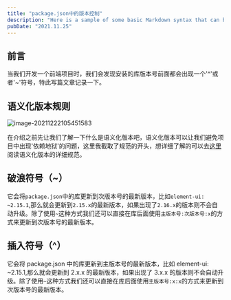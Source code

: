 ```yaml
---
title: "package.json中的版本控制"
description: "Here is a sample of some basic Markdown syntax that can be used when writing Markdown content in Astro."
pubDate: "2021.11.25"
---
```


## 前言

当我们开发一个前端项目时，我们会发现安装的库版本号前面都会出现一个'^'或者'~'符号，特此写篇文章记录一下。

## 语义化版本规则

![image-20211222105451583](https://picture-beds.vercel.app//image-20211222105451583-eda73f8cca0041fa99827cd7f362e3d4-20220421114854545.png)

在介绍之前先让我们了解一下什么是语义化版本吧，语义化版本可以让我们避免项目中出现'依赖地狱'的问题，这里我截取了规范的开头，想详细了解的可以去[这里](https://semver.org/lang/zh-CN/)阅读语义化版本的详细规范。

## 破浪符号（~）

它会将`package.json`中的库更新到次版本号的最新版本，比如`element-ui: ~2.15.1`,那么就会更新到`2.15.x`的最新版本，如果出现了`2.16.x`的版本则不会自动升级。除了使用`~`这种方式我们还可以直接在库后面使用`主版本号:次版本号:x`的方式来更新到次版本号的最新版本。

## 插入符号（^）

它会将 package.json 中的库更新到主版本号的最新版本，比如 element-ui: ~2.15.1,那么就会更新到 2.x.x 的最新版本，如果出现了 3.x.x 的版本则不会自动升级。除了使用`~`这种方式我们还可以直接在库后面使用`主版本号:x:x`的方式来更新到次版本号的最新版本。
